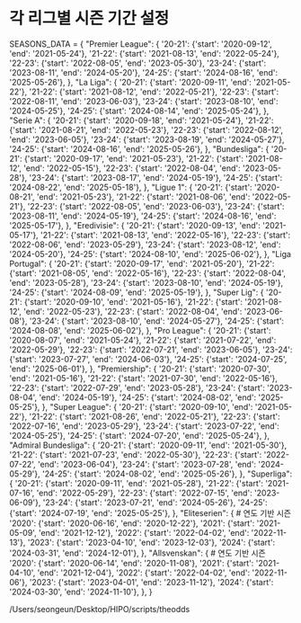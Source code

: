 # 각 리그별 시즌 기간 설정
SEASONS_DATA = {
    "Premier League": {
        '20-21': {'start': '2020-09-12', 'end': '2021-05-24'},
        '21-22': {'start': '2021-08-13', 'end': '2022-05-24'},
        '22-23': {'start': '2022-08-05', 'end': '2023-05-30'},
        '23-24': {'start': '2023-08-11', 'end': '2024-05-20'},
        '24-25': {'start': '2024-08-16', 'end': '2025-05-26'},
    },
    "La Liga": {
        '20-21': {'start': '2020-09-11', 'end': '2021-05-22'},
        '21-22': {'start': '2021-08-12', 'end': '2022-05-21'},
        '22-23': {'start': '2022-08-11', 'end': '2023-06-03'},
        '23-24': {'start': '2023-08-10', 'end': '2024-05-25'},
        '24-25': {'start': '2024-08-14', 'end': '2025-05-24'},
    },
    "Serie A": {
        '20-21': {'start': '2020-09-18', 'end': '2021-05-24'},
        '21-22': {'start': '2021-08-21', 'end': '2022-05-23'},
        '22-23': {'start': '2022-08-12', 'end': '2023-06-05'},
        '23-24': {'start': '2023-08-19', 'end': '2024-05-27'},
        '24-25': {'start': '2024-08-16', 'end': '2025-05-26'},
    },
    "Bundesliga": {
        '20-21': {'start': '2020-09-17', 'end': '2021-05-23'},
        '21-22': {'start': '2021-08-12', 'end': '2022-05-15'},
        '22-23': {'start': '2022-08-04', 'end': '2023-05-28'},
        '23-24': {'start': '2023-08-17', 'end': '2024-05-19'},
        '24-25': {'start': '2024-08-22', 'end': '2025-05-18'},
    },
    "Ligue 1": {
        '20-21': {'start': '2020-08-21', 'end': '2021-05-23'},
        '21-22': {'start': '2021-08-06', 'end': '2022-05-21'},
        '22-23': {'start': '2022-08-05', 'end': '2023-06-03'},
        '23-24': {'start': '2023-08-11', 'end': '2024-05-19'},
        '24-25': {'start': '2024-08-16', 'end': '2025-05-17'},
    },
    "Eredivisie": {
        '20-21': {'start': '2020-09-13', 'end': '2021-05-17'},
        '21-22': {'start': '2021-08-13', 'end': '2022-05-16'},
        '22-23': {'start': '2022-08-06', 'end': '2023-05-29'},
        '23-24': {'start': '2023-08-12', 'end': '2024-05-20'},
        '24-25': {'start': '2024-08-10', 'end': '2025-06-02'},
    },
    "Liga Portugal": {
        '20-21': {'start': '2020-09-17', 'end': '2021-05-20'},
        '21-22': {'start': '2021-08-05', 'end': '2022-05-16'},
        '22-23': {'start': '2022-08-04', 'end': '2023-05-28'},
        '23-24': {'start': '2023-08-10', 'end': '2024-05-19'},
        '24-25': {'start': '2024-08-09', 'end': '2025-05-19'},
    },
    "Super Lig": {
        '20-21': {'start': '2020-09-10', 'end': '2021-05-16'},
        '21-22': {'start': '2021-08-12', 'end': '2022-05-23'},
        '22-23': {'start': '2022-08-04', 'end': '2023-06-08'},
        '23-24': {'start': '2023-08-10', 'end': '2024-05-27'},
        '24-25': {'start': '2024-08-08', 'end': '2025-06-02'},
    },
    "Pro League": {
        '20-21': {'start': '2020-08-07', 'end': '2021-05-24'},
        '21-22': {'start': '2021-07-22', 'end': '2022-05-29'},
        '22-23': {'start': '2022-07-21', 'end': '2023-06-05'},
        '23-24': {'start': '2023-07-27', 'end': '2024-06-03'},
        '24-25': {'start': '2024-07-25', 'end': '2025-06-01'},
    },
    "Premiership": {
        '20-21': {'start': '2020-07-30', 'end': '2021-05-16'},
        '21-22': {'start': '2021-07-30', 'end': '2022-05-16'},
        '22-23': {'start': '2022-07-29', 'end': '2023-05-28'},
        '23-24': {'start': '2023-08-04', 'end': '2024-05-19'},
        '24-25': {'start': '2024-08-02', 'end': '2025-05-25'},
    },
    "Super League": {
        '20-21': {'start': '2020-09-10', 'end': '2021-05-22'},
        '21-22': {'start': '2021-08-26', 'end': '2022-05-21'},
        '22-23': {'start': '2022-07-16', 'end': '2023-05-29'},
        '23-24': {'start': '2023-07-22', 'end': '2024-05-25'},
        '24-25': {'start': '2024-07-20', 'end': '2025-05-24'},
    },
    "Admiral Bundesliga": {
        '20-21': {'start': '2020-09-11', 'end': '2021-05-30'},
        '21-22': {'start': '2021-07-23', 'end': '2022-05-30'},
        '22-23': {'start': '2022-07-22', 'end': '2023-06-04'},
        '23-24': {'start': '2023-07-28', 'end': '2024-05-29'},
        '24-25': {'start': '2024-08-02', 'end': '2025-05-26'},
    },
    "Superliga": {
        '20-21': {'start': '2020-09-11', 'end': '2021-05-28'},
        '21-22': {'start': '2021-07-16', 'end': '2022-05-29'},
        '22-23': {'start': '2022-07-15', 'end': '2023-06-09'},
        '23-24': {'start': '2023-07-21', 'end': '2024-05-26'},
        '24-25': {'start': '2024-07-19', 'end': '2025-05-25'},
    },
    "Eliteserien": { # 연도 기반 시즌
        '2020': {'start': '2020-06-16', 'end': '2020-12-22'},
        '2021': {'start': '2021-05-09', 'end': '2021-12-12'},
        '2022': {'start': '2022-04-02', 'end': '2022-11-13'},
        '2023': {'start': '2023-04-10', 'end': '2023-12-03'},
        '2024': {'start': '2024-03-31', 'end': '2024-12-01'},
    },
    "Allsvenskan": { # 연도 기반 시즌
        '2020': {'start': '2020-06-14', 'end': '2020-11-08'},
        '2021': {'start': '2021-04-10', 'end': '2021-12-04'},
        '2022': {'start': '2022-04-02', 'end': '2022-11-06'},
        '2023': {'start': '2023-04-01', 'end': '2023-11-12'},
        '2024': {'start': '2024-03-30', 'end': '2024-11-10'},
    },
}

/Users/seongeun/Desktop/HIPO/scripts/theodds